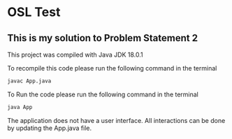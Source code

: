 # OSL Test

## This is my solution to Problem Statement 2

This project was compiled with Java JDK 18.0.1

To recompile this code please run the following command in the terminal

```bash
javac App.java
```

To Run the code please run the following command in the terminal

```bash
java App
```

The application does not have a user interface. All interactions can be done by updating the App.java file.

